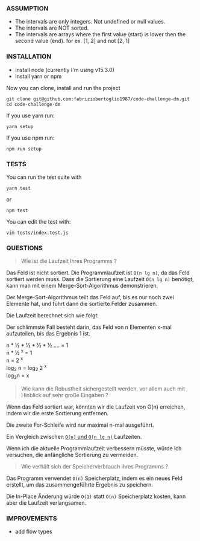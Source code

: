 ### ASSUMPTION

- The intervals are only integers. Not undefined or null values.
- The intervals are NOT sorted.
- The intervals are arrays where the first value (start) is lower then the second value (end). for ex. [1, 2] and not [2, 1]

### INSTALLATION

- Install node (currently I'm using v15.3.0)
- Install yarn or npm 

Now you can clone, install and run the project 

```
git clone git@github.com:fabriziobertoglio1987/code-challenge-dm.git
cd code-challenge-dm
```
If you use yarn run:

```
yarn setup
```
If you use npm run: 

```
npm run setup
```

### TESTS

You can run the test suite with

```
yarn test
```
or 

```
npm test
```
You can edit the test with:
```
vim tests/index.test.js
```

### QUESTIONS

> Wie ist die Laufzeit Ihres Programms ?

Das Feld ist nicht sortiert.
Die Programmlaufzeit ist `O(n lg n)`, da das Feld sortiert werden muss.
Dass die Sortierung eine Laufzeit `O(n lg n)` benötigt, kann man mit einem Merge-Sort-Algorithmus demonstrieren.

Der Merge-Sort-Algorithmus teilt das Feld auf, bis es nur noch zwei Elemente hat, und führt dann die sortierte Felder zusammen.

Die Laufzeit berechnet sich wie folgt:

Der schlimmste Fall besteht darin, das Feld von n Elementen x-mal aufzuteilen, bis das Ergebnis 1 ist.

n * ½ * ½ * ½ * ½ …. = 1  
n * ½ <sup>x</sup> = 1  
n = 2 <sup>x</sup>  
log<sub>2</sub> n = log<sub>2</sub> 2 <sup>x</sup>  
log<sub>2</sub>n = x

> Wie kann die Robustheit sichergestellt werden, vor allem auch mit Hinblick auf sehr große
> Eingaben ?

Wenn das Feld sortiert war, könnten wir die Laufzeit von O(n) erreichen, indem wir die erste Sortierung entfernen.

Die zweite For-Schleife wird nur maximal n-mal ausgeführt.

Ein Vergleich zwischen [`O(n)` und `O(n lg n)`](https://stackoverflow.com/a/43174391/7295772) Laufzeiten.

Wenn ich die aktuelle Programmlaufzeit verbessern müsste, würde ich versuchen, die anfängliche Sortierung zu vermeiden.

> Wie verhält sich der Speicherverbrauch ihres Programms ?

Das Programm verwendet `O(n)` Speicherplatz, indem es ein neues Feld erstellt, um das zusammengeführte Ergebnis zu speichern.

Die In-Place Änderung würde `O(1)` statt `O(n)` Speicherplatz kosten, kann aber die Laufzeit verlangsamen.

### IMPROVEMENTS

- add flow types
